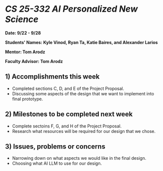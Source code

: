 # *CS 25-332 AI Personalized New Science*

**Date: 9/22 - 9/28**

**Students' Names: Kyle Vinod, Ryan Ta, Katie Baires, and Alexander Larios**

**Mentor: Tom Arodz**

**Faculty Advisor: Tom Arodz**

## 1) Accomplishments this week
   - Completed sections C, D, and E of the Project Proposal.
   - Discussing some aspects of the design that we want to implement into final prototype.  

## 2) Milestones to be completed next week
   - Complete sectoins F, G, and H of the Project Proposal.
   - Research what resources will be required for our design that we chose.

## 3) Issues, problems or concerns
   - Narrowing down on what aspects we would like in the final design.
   - Choosing what AI LLM to use for our design.
